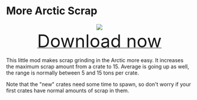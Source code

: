# More Arctic Scrap

<div align=center><img src="_media/Anno1800/mod_banners/smallmodscollection/banner1.png"/></div>

<div align=center><a href="https://github.com/Taludas/SmallModsCollection/releases/latest/download/MoreArcticScrap.zip"> <font size="40">Download now</font></a></div>

This little mod makes scrap grinding in the Arctic more easy. It increases the maximum scrap amount from a crate to 15. Average is going up as well, the range is normally between 5 and 15 tons per crate.

Note that the "new" crates need some time to spawn, so don't worry if your first crates have normal amounts of scrap in them.